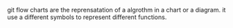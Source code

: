 git 
flow charts are the reprensatation of a algrothm in a chart or a diagram. it use a different symbols to represent different functions.
